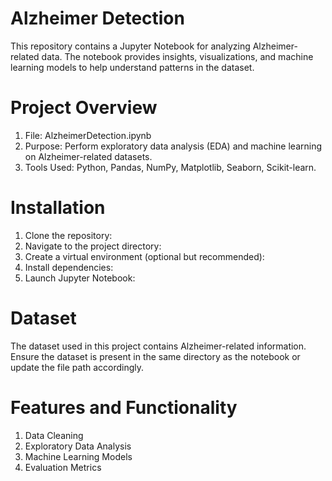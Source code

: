 # Alzheimer Detection
This repository contains a Jupyter Notebook for analyzing Alzheimer-related data. The notebook provides insights, visualizations, and machine learning models to help understand patterns in the dataset.

# Project Overview
1. File: AlzheimerDetection.ipynb
2. Purpose: Perform exploratory data analysis (EDA) and machine learning on Alzheimer-related datasets.
3. Tools Used: Python, Pandas, NumPy, Matplotlib, Seaborn, Scikit-learn.

# Installation
1. Clone the repository:
2. Navigate to the project directory:
3. Create a virtual environment (optional but recommended):
4. Install dependencies:
5. Launch Jupyter Notebook:

# Dataset
The dataset used in this project contains Alzheimer-related information.
Ensure the dataset is present in the same directory as the notebook or update the file path accordingly.

# Features and Functionality
1. Data Cleaning
2. Exploratory Data Analysis
3. Machine Learning Models
4. Evaluation Metrics
